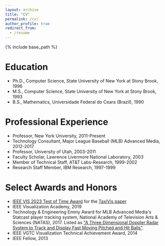 ```yaml
---
layout: archive
title: "CV"
permalink: /cv/
author_profile: true
redirect_from:
  - /resume
---
```


{% include base_path %}

Education
======
* Ph.D., Computer Science, State University of New York at Stony Brook, 1996
* M.S., Computer Science, State University of New York at Stony Brook, 1993
* B.S., Mathematics, Universidade Federal do Ceara (Brazil), 1990


Professional Experience
======
* Professor, New York University, 2011-Present
* Technology Consultant, Major League Baseball (MLB) Advanced Media, 2012-2017
* Professor, University of Utah, 2003-2011
* Faculty Scholar, Lawrence Livermore National Laboratory, 2003
* Member of Technical Staff, AT&T Labs-Research, 1999-2002
* Research Staff Member, IBM Research, 1997-1999

Select Awards and Honors
======
* [IEEE VIS 2023 Test of Time Award](https://ieeevis.org/year/2023/info/awards/test-of-time-awards) for 
the [TaxiVis paper](https://ieeexplore.ieee.org/document/6634127)
* IEEE Visualization Academy, 2019
* Technology & Engineering Emmy Award for MLB Advanced Media's Statcast player tracking system, National Academy of Television Arts & Sciences (NATAS), 2017. Listed as ["A Three Dimensional Doppler Radar System to Track and Display Fast Moving Pitched and Hit Balls"](https://theemmys.tv/tech-69th-award-recipients/).
* IEEE VGTC Visualization Technical Achievement Award, 2014
* IEEE Fellow, 2013
